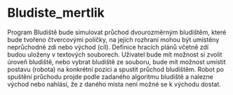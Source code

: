 # Bludiste_mertlik
Program Bludiště bude simulovat průchod dvourozměrným bludištěm, které bude tvořeno čtvercovými políčky, na jejich rozhraní mohou být umístěny neprůchodné zdi nebo východ (cíl). Definice hracích plánů včetně zdí budou uloženy v textových souborech. Uživatel bude mít možnost si zvolit úroveň bludiště, nebo vybrat bludiště ze souboru, bude mít možnost umístit postavu (robota) na konkrétní pozici a spustit průchod bludištěm. Robot po spuštění průchodu projde podle zadaného algoritmu bludiště a nalezne východ nebo nahlásí, že z daného místa není možné se k východu dostat.
